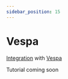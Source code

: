 ```yaml
---
sidebar_position: 15
---
```


# Vespa

[Integration](https://github.com/langchain4j/langchain4j-examples/blob/main/vespa-example/src/main/java/VespaEmbeddingStoreExample.java)
with [Vespa](https://vespa.ai/)

Tutorial coming soon
